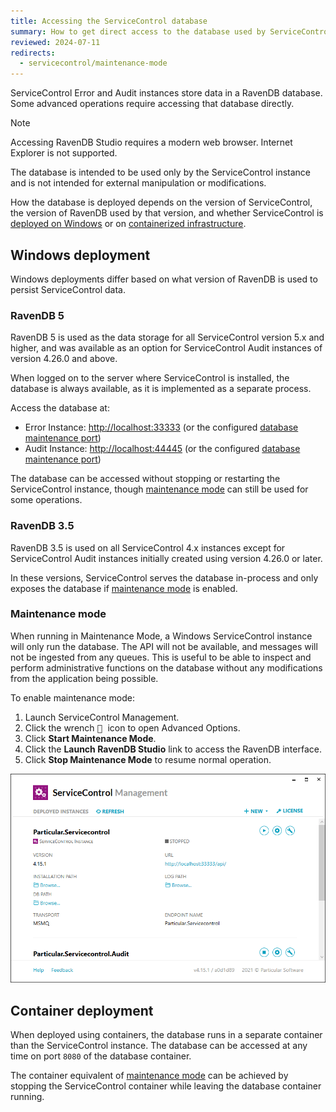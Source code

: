 ```yaml
---
title: Accessing the ServiceControl database
summary: How to get direct access to the database used by ServiceControl Error and Audit instances
reviewed: 2024-07-11
redirects:
  - servicecontrol/maintenance-mode
---
```


ServiceControl Error and Audit instances store data in a RavenDB database. Some advanced operations require accessing that database directly.

> [!NOTE]
> Accessing RavenDB Studio requires a modern web browser. Internet Explorer is not supported.
>
> The database is intended to be used only by the ServiceControl instance and is not intended for external manipulation or modifications.

How the database is deployed depends on the version of ServiceControl, the version of RavenDB used by that version, and whether ServiceControl is [deployed on Windows](#windows-deployment) or on [containerized infrastructure](#container-deployment).

## Windows deployment

Windows deployments differ based on what version of RavenDB is used to persist ServiceControl data.

### RavenDB 5

RavenDB 5 is used as the data storage for all ServiceControl version 5.x and higher, and was available as an option for ServiceControl Audit instances of version 4.26.0 and above.

When logged on to the server where ServiceControl is installed, the database is always available, as it is implemented as a separate process.

Access the database at:

* Error Instance: [http://localhost:33333](http://localhost:33333) (or the configured [database maintenance port](/servicecontrol/servicecontrol-instances/configuration.md#host-settings-servicecontroldatabasemaintenanceport))
* Audit Instance: [http://localhost:44445](http://localhost:44445) (or the configured [database maintenance port](/servicecontrol/audit-instances/configuration.md#host-settings-servicecontrol-auditdatabasemaintenanceport))

The database can be accessed without stopping or restarting the ServiceControl instance, though [maintenance mode](#windows-deployment-maintenance-mode) can still be used for some operations.

### RavenDB 3.5

RavenDB 3.5 is used on all ServiceControl 4.x instances except for ServiceControl Audit instances initially created using version 4.26.0 or later.

In these versions, ServiceControl serves the database in-process and only exposes the database if [maintenance mode](#windows-deployment-maintenance-mode) is enabled.

### Maintenance mode

When running in Maintenance Mode, a Windows ServiceControl instance will only run the database. The API will not be available, and messages will not be ingested from any queues. This is useful to be able to inspect and perform administrative functions on the database without any modifications from the application being possible.

To enable maintenance mode:

1. Launch ServiceControl Management.
2. Click the wrench <kbd> :wrench: </kbd> icon to open Advanced Options.
3. Click **Start Maintenance Mode**.
4. Click the **Launch RavenDB Studio** link to access the RavenDB interface.
5. Click **Stop Maintenance Mode** to resume normal operation.

![Running in Maintenance Mode](/servicecontrol/maintenance-mode.gif)

## Container deployment

When deployed using containers, the database runs in a separate container than the ServiceControl instance. The database can be accessed at any time on port `8080` of the database container.

The container equivalent of [maintenance mode](#windows-deployment-maintenance-mode) can be achieved by stopping the ServiceControl container while leaving the database container running.